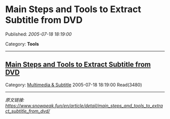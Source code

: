 # Main Steps and Tools to Extract Subtitle from DVD

Published: *2005-07-18 18:19:00*

Category: __Tools__

---------

## [Main Steps and Tools to Extract Subtitle from DVD](/en/article/detail/main_steps_and_tools_to_extract_subtitle_from_dvd/)

Category: [Multimedia & Subtitle](/en/article/category/multimedia_subtitle/) 2005-07-18 18:19:00 Read(3480)


---
*原文链接: https://www.snowpeak.fun/en/article/detail/main_steps_and_tools_to_extract_subtitle_from_dvd/*
